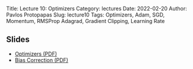 Title: Lecture 10: Optimizers
Category: lectures
Date: 2022-02-20
Author: Pavlos Protopapas 
Slug: lecture10
Tags: Optimizers, Adam, SGD, Momentum, RMSProp Adagrad, Gradient Clipping, Learning Rate 

## Slides 
- [Optimizers (PDF)]({static}Optimizers.pdf)
- [Bias Correction (PDF)]({static}BiasCorrections.pdf)

